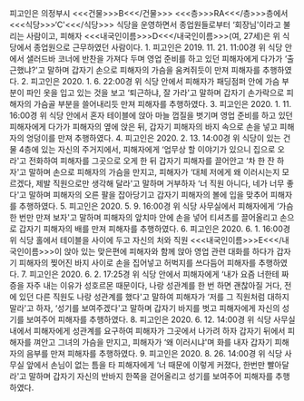피고인은 의정부시 <<<건물>>>B<<</건물>>> <<<층>>>RA<<</층>>>층에서 <<<식당>>>‘C'<<</식당>>> 식당을 운영하면서 종업원들로부터 ‘회장님'이라고 불리는 사람이고, 피해자 <<<내국인이름>>>D<<</내국인이름>>>(여, 27세)은 위 식당에서 종업원으로 근무하였던 사람이다. 1. 피고인은 2019. 11. 21. 11:00경 위 식당 안에서 샐러드바 코너에 반찬을 가져다 두며 영업 준비를 하고 있던 피해자에게 다가가 ‘출근했냐?'고 말하며 갑자기 손으로 피해자의 가슴을 움켜쥐듯이 만져 피해자를 추행하였다.
2. 피고인은 2020. 1. 6. 22:00경 위 식당 안에서 피해자가 패딩점퍼 안에 가슴 부분이 파인 옷을 입고 있는 것을 보고 ‘퇴근하냐, 잘 가라'고 말하며 갑자기 손가락으로 피해자의 가슴골 부분을 쓸어내리듯 만져 피해자를 추행하였다.
3. 피고인은 2020. 1. 11. 16:00경 위 식당 안에서 혼자 테이블에 앉아 마늘 껍질을 벗기며 영업 준비를 하고 있던 피해자에게 다가가 피해자의 옆에 앉은 뒤, 갑자기 피해자의 바지 속으로 손을 넣고 피해자의 엉덩이를 만져 추행하였다.
4. 피고인은 2020. 2. 13. 14:00경 위 식당이 있는 건물 4층에 있는 자신의 주거지에서, 피해자에게 ‘업무상 할 이야기가 있으니 집으로 오라'고 전화하여 피해자를 그곳으로 오게 한 뒤 갑자기 피해자를 끌어안고 ‘차 한 잔 하자'고 말하며 손으로 피해자의 가슴을 만지고, 피해자가 ‘대체 저에게 왜 이러시는지 모르겠다, 제발 직원으로만 생각해 달라'고 말하며 거부하자 ‘너 직원 아니다, 네가 너무 좋다'고 말하며 피해자의 오른 팔을 잡아당기고 갑자기 피해자의 볼에 입을 맞추어 피해자를 추행하였다.
5. 피고인은 2020. 5. 9. 16:00경 위 식당 사무실에서 피해자에게 ‘가슴 한 번만 만져 보자'고 말하며 피해자의 앞치마 안에 손을 넣어 티셔츠를 끌어올리고 손으로 갑자기 피해자의 배를 만져 피해자를 추행하였다.
6. 피고인은 2020. 6. 1. 16:00경 위 식당 홀에서 테이블을 사이에 두고 자신의 처와 직원 <<<내국인이름>>>E<<</내국인이름>>>이 앉아 있는 맞은편에 피해자와 함께 앉아 영업 관련 대화를 하다가 갑자기 피해자의 찢어진 바지 사이로 손을 집어넣고 허벅지를 쓰다듬어 피해자를 추행하였다. 7. 피고인은 2020. 6. 2. 17:25경 위 식당 안에서 피해자에게 ‘내가 요즘 너한테 짜증을 자주 내는 이유가 성호르몬 때문이다, 나랑 성관계를 한 번 하면 괜찮아질 거다, 전에 있던 다른 직원도 나랑 성관계를 했다'고 말하여 피해자가 ‘저를 그 직원처럼 대하지 말라'고 하자, ‘성기를 보여주겠다'고 말하며 갑자기 바지를 벗고 피해자에게 자신의 성기를 보여주어 피해자를 추행하였다.
8. 피고인은 2020. 6. 12. 14:00경 위 식당 사무실 내에서 피해자에게 성관계를 요구하여 피해자가 그곳에서 나가려 하자 갑자기 뒤에서 피해자를 껴안고 그녀의 가슴을 만지고, 피해자가 ‘왜 이러시냐'며 화를 내자 갑자기 피해자의 음부를 만져 피해자를 추행하였다.
9. 피고인은 2020. 8. 26. 14:00경 위 식당 사무실 앞에서 손님이 없는 틈을 타 피해자에게 ‘너 때문에 이렇게 커졌다, 한번만 빨아달라'고 말하며 갑자기 자신의 반바지 한쪽을 걷어올리고 성기를 보여주어 피해자를 추행하였다.